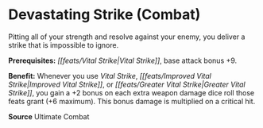 ﻿---
cssclass: [feats]

---
# Devastating Strike (Combat)

Pitting all of your strength and resolve against your enemy, you deliver a strike that is impossible to ignore.

**Prerequisites:** _[[feats/Vital Strike|Vital Strike]]_, base attack bonus +9.

**Benefit:** Whenever you use _Vital Strike_, _[[feats/Improved Vital Strike|Improved Vital Strike]]_, or _[[feats/Greater Vital Strike|Greater Vital Strike]]_, you gain a +2 bonus on each extra weapon damage dice roll those feats grant (+6 maximum). This bonus damage is multiplied on a critical hit.

**Source** Ultimate Combat